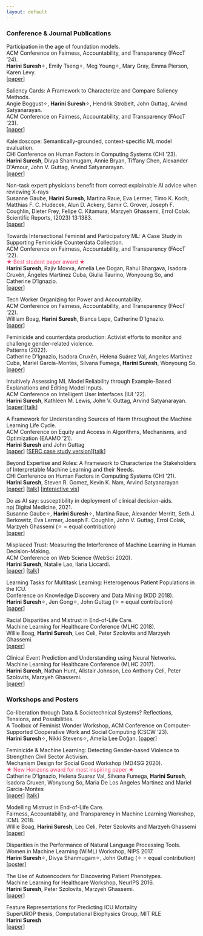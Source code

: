 ```yaml
---
layout: default
---
```


### Conference & Journal Publications 

<span class='paper-title'>Participation in the age of foundation models.</span>\
ACM Conference on Fairness, Accountability, and Transparency (FAccT ‘24).\
**Harini Suresh**&#10023;, Emily Tseng&#10023;, Meg Young&#10023;, Mary Gray, Emma Pierson, Karen Levy.\
[[paper](https://dl.acm.org/doi/10.1145/3630106.3658992)]

<span class='paper-title'>Saliency Cards: A Framework to Characterize and Compare Saliency Methods.</span>\
Angie Boggust&#10023;, **Harini Suresh**&#10023;, Hendrik Strobelt, John Guttag, Arvind Satyanarayan.\
ACM Conference on Fairness, Accountability, and Transparency (FAccT '23). \
[[paper](https://dl.acm.org/doi/abs/10.1145/3593013.3593997)]

<span class='paper-title'>Kaleidoscope: Semantically-grounded, context-specific ML model evaluation.</span>\
CHI Conference on Human Factors in Computing Systems (CHI ’23).\
**Harini Suresh**, Divya Shanmugam, Annie Bryan, Tiffany Chen, Alexander D'Amour, John V. Guttag, Arvind Satyanarayan. \
[[paper](https://drive.google.com/file/d/1meAA_arK9rsR5H_UJBlZYsyh9eunyX14/view?usp=sharing)]

<span class='paper-title'>Non-task expert physicians benefit from correct explainable AI advice when reviewing X-rays</span>\
Susanne Gaube, **Harini Suresh**, Martina Raue, Eva Lermer, Timo K. Koch, Matthias F. C. Hudecek, Alun D. Ackery, Samir C. Grover, Joseph F. Coughlin, Dieter Frey, Felipe C. Kitamura, Marzyeh Ghassemi, Errol Colak.\
Scientific Reports, (2023) 13:1383.\
[[paper](https://www.nature.com/articles/s41598-023-28633-w)]

<span class='paper-title'>Towards Intersectional Feminist and Participatory ML: A Case Study in Supporting Feminicide Counterdata Collection.</span>\
ACM Conference on Fairness, Accountability, and Transparency (FAccT '22). \
<span style='color:#ef3e6a;'>&#9733; Best student paper award &#9733;</span> \
**Harini Suresh**, Rajiv Movva, Amelia Lee Dogan, Rahul Bhargava, Isadora Cruxên, Ángeles Martinez Cuba, Giulia Taurino, Wonyoung So, and Catherine D’Ignazio. \
[[paper](https://drive.google.com/file/d/1AWLlbzmk0qBvhtRPWIEeoNztwAS_NcE7/view?usp=sharing)]

<span class='paper-title'>Tech Worker Organizing for Power and Accountability.</span>\
ACM Conference on Fairness, Accountability, and Transparency (FAccT '22). \
William Boag, **Harini Suresh**, Bianca Lepe, Catherine D'Ignazio. \
[[paper](https://facctconference.org/static/pdfs_2022/facct22-37.pdf)]

<span class='paper-title'>Feminicide and counterdata production: Activist efforts to monitor and challenge gender-related violence.</span>\
Patterns (2022).\
Catherine D'Ignazio, Isadora Cruxên, Helena Suárez Val, Angeles Martinez Cuba, Mariel García-Montes, Silvana Fumega, **Harini Suresh**, Wonyoung So.\
[[paper](https://www.sciencedirect.com/science/article/pii/S2666389922001271)]

<span class='paper-title'>Intuitively Assessing ML Model Reliability through Example-Based Explanations and Editing Model Inputs.</span>\
ACM Conference on Intelligent User Interfaces (IUI '22). \
**Harini Suresh**, Kathleen M. Lewis, John V. Guttag, Arvind Satyanarayan. \
[[paper](https://dl.acm.org/doi/10.1145/3490099.3511160)][[talk](https://www.youtube.com/watch?v=8mpYOiH-S9M)]

<span class='paper-title'>A Framework for Understanding Sources of Harm throughout the Machine Learning Life Cycle.</span> \
ACM Conference on Equity and Access in Algorithms, Mechanisms, and Optimization (EAAMO ’21). \
**Harini Suresh** and John Guttag \
[[paper](https://dl.acm.org/doi/10.1145/3465416.3483305)] [[SERC case study version](https://mit-serc.pubpub.org/pub/potential-sources-of-harm-throughout-the-machine-learning-life-cycle/release/2)][[talk](https://www.youtube.com/watch?v=LdeONMfcAmE)]

<span class='paper-title'>Beyond Expertise and Roles: A Framework to Characterize the Stakeholders of Interpretable Machine Learning and their Needs.</span>\
CHI Conference on Human Factors in Computing Systems (CHI ’21).\
**Harini Suresh**, Steven R. Gomez, Kevin K. Nam, Arvind Satyanarayan\
[[paper](https://dl.acm.org/doi/abs/10.1145/3411764.3445088)] [[talk](https://www.youtube.com/watch?v=CGbKmlTzRLI)] [[interactive vis](http://vis.csail.mit.edu/pubs/beyond-expertise-roles/framework-connections/)]

<span class='paper-title'>Do as AI say: susceptibility in deployment of clinical decision-aids.</span>\
npj Digital Medicine, 2021.\
Susanne Gaube&#10023;, **Harini Suresh**&#10023;, Martina Raue, Alexander Merritt, Seth J. Berkowitz, Eva Lermer, Joseph F. Coughlin, John V. Guttag, Errol Colak, Marzyeh Ghassemi (&#10023; = equal contribution)\
[[paper](https://www.nature.com/articles/s41746-021-00385-9)]

<span class='paper-title'>Misplaced Trust: Measuring the Interference of Machine Learning in Human Decision-Making.</span> \
ACM Conference on Web Science (WebSci 2020).\
**Harini Suresh**, Natalie Lao, Ilaria Liccardi. \
[[paper](https://dl.acm.org/doi/abs/10.1145/3394231.3397922)] [[talk](https://drive.google.com/file/d/1gfOii-kgqUm4KqwamQPRy4L7ltHnxDUs/view?usp=sharing)]

<span class='paper-title'>Learning Tasks for Multitask Learning: Heterogenous Patient Populations in the ICU.</span>\
Conference on Knowledge Discovery and Data Mining (KDD 2018). \
**Harini Suresh**&#10023;, Jen Gong&#10023;, John Guttag (&#10023; = equal contribution)\
[[paper](https://dl.acm.org/doi/abs/10.1145/3219819.3219930)]

<span class='paper-title'>Racial Disparities and Mistrust in End-of-Life Care.</span>\
Machine Learning for Healthcare Conference (MLHC 2018).\
Willie Boag, **Harini Suresh**, Leo Celi, Peter Szolovits and Marzyeh Ghassemi. \
[[paper](http://proceedings.mlr.press/v85/boag18a.html)]

<span class='paper-title'>Clinical Event Prediction and Understanding using Neural Networks. </span>\
Machine Learning for Healthcare Conference (MLHC 2017).\
**Harini Suresh**, Nathan Hunt, Alistair Johnson, Leo Anthony Celi, Peter Szolovits, Marzyeh Ghassemi. \
[[paper](http://proceedings.mlr.press/v68/suresh17a.html)]

### Workshops and Posters 

<span class='paper-title'>Co-liberation through Data & Sociotechnical Systems? Reflections, Tensions, and Possibilities.</span>\
A Toolbox of Feminist Wonder Workshop, ACM Conference on Computer-Supported Cooperative Work and Social Computing (CSCW ’23).\
**Harini Suresh**&#10023;, Nikki Stevens&#10023;, Amelia Lee Doğan.
[[paper](https://drive.google.com/file/d/1XZFyoSZL_xx11UeduXCrG5D5iE3NcyvZ/view?usp=sharing)]

<span class='paper-title'>Feminicide & Machine Learning: Detecting Gender-based Violence to Strengthen Civil Sector Activism.</span>\
Mechanism Design for Social Good Workshop (MD4SG 2020). \
<span style='color:#ef3e6a;'>&#9733; New Horizons award for most inspiring paper &#9733;</span> \
Catherine D'Ignazio, Helena Suarez Val, Silvana Fumega, **Harini Suresh**, Isadora Cruxen, Wonyoung So, Maria De Los Angeles Martinez and Mariel Garcia-Montes \
[[paper](http://www.kanarinka.com/wp-content/uploads/2021/01/DIgnazio-et-al.-2020-Feminicide-Machine-Learning-Detecting-Gender-ba.pdf)] [[talk](https://www.youtube.com/watch?v=lEIDZ443wR4)]

<span class='paper-title'>Modelling Mistrust in End-of-Life Care.</span> \
Fairness, Accountability, and Transparency in Machine Learning Workshop, ICML 2018. \
Willie Boag, **Harini Suresh**, Leo Celi, Peter Szolovits and Marzyeh Ghassemi \
[[paper](https://arxiv.org/abs/1807.00124)]

<span class='paper-title'>Disparities in the Performance of Natural Language Processing Tools.</span>\
Women in Machine Learning (WiML) Workshop, NIPS 2017.\
**Harini Suresh**&#10023;, Divya Shanmugam&#10023;, John Guttag (&#10023; = equal contribution)\
[[poster](wimlposter.pdf)]

<span class='paper-title'>The Use of Autoencoders for Discovering Patient Phenotypes.</span>\
Machine Learning for Healthcare Workshop, NeurIPS 2016.\
**Harini Suresh**, Peter Szolovits, Marzyeh Ghassemi.\
[[paper](https://arxiv.org/pdf/1703.07004.pdf)]

<span class='paper-title'>Feature Representations for Predicting ICU Mortality</span>\
SuperUROP thesis, Computational Biophysics Group, MIT RLE\
**Harini Suresh**\
[[paper](final-superurop-paper.pdf)]
